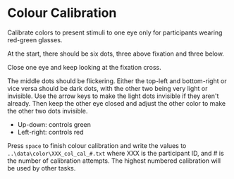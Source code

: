 # Colour Calibration

Calibrate colors to present stimuli to one eye only for participants wearing red-green glasses.

At the start, there should be six dots, three above fixation and three below.

Close one eye and keep looking at the fixation cross.

The middle dots should be flickering. Either the top-left and bottom-right or vice versa should be dark dots, with the other two being very light or invisible. Use the arrow keys to make the light dots invisible if they aren't already. Then keep the other eye closed and adjust the other color to make the other two dots invisible.

- Up-down: controls green
- Left-right: controls red

Press `space` to finish colour calibration and write the values to `..\data\color\XXX_col_cal_#.txt` where XXX is the participant ID, and # is the number of calibration attempts. The highest numbered calibration will be used by other tasks.